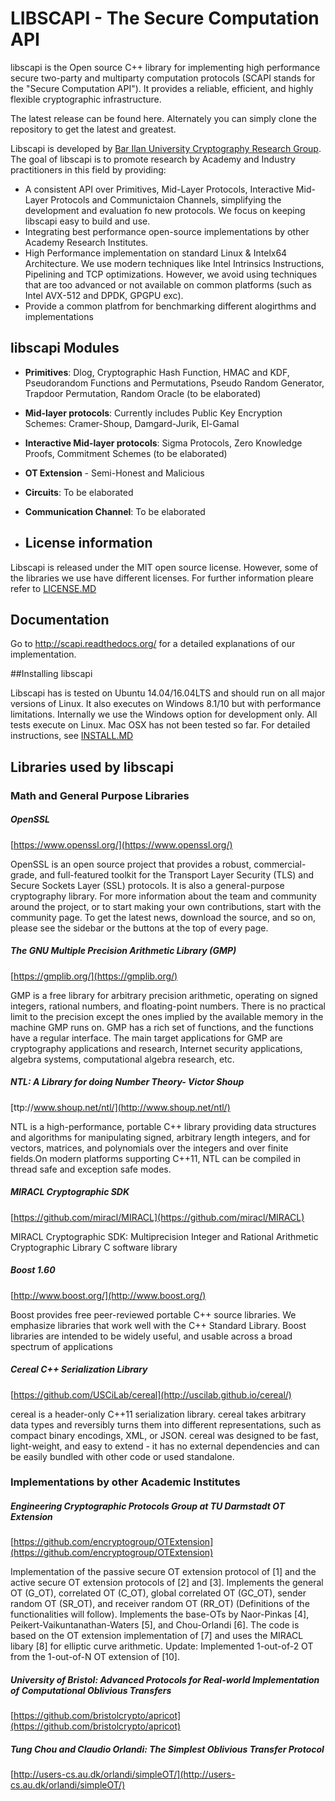 # LIBSCAPI - The Secure Computation API

libscapi is the Open source C++ library for implementing high performance secure two-party and multiparty computation protocols (SCAPI stands for the "Secure Computation API"). It provides a reliable, efficient, and highly flexible cryptographic infrastructure.

The latest release can be found here. Alternately you can simply clone the repository to get the latest and greatest.

Libscapi is developed by [Bar Ilan University Cryptography Research Group](http://crypto.biu.ac.il/). The goal of libscapi is to promote research by Academy and Industry practitioners in this field by providing:

- A consistent API over Primitives, Mid-Layer Protocols, Interactive Mid-Layer Protocols and Communictaion Channels, simplifying the development and evaluation fo new protocols. We focus on keeping libscapi easy to build and use.
- Integrating best performance open-source implementations by other Academy Research Institutes.  
- High Performance implementation on standard Linux & Intelx64 Architecture. We use modern techniques like Intel Intrinsics Instructions, Pipelining and TCP optimizations. However, we avoid using techniques that are too advanced or not available on common platforms (such as Intel AVX-512 and DPDK, GPGPU exc).   
- Provide a common platfrom for benchmarking different alogirthms and implementations

## libscapi Modules
- __Primitives__: Dlog, Cryptographic Hash Function, HMAC and KDF, Pseudorandom Functions and Permutations, Pseudo Random Generator, Trapdoor Permutation, Random Oracle (to be elaborated)
- __Mid-layer protocols__: Currently includes Public Key Encryption Schemes: Cramer-Shoup, Damgard-Jurik, El-Gamal
- __Interactive Mid-layer protocols__: Sigma Protocols, Zero Knowledge Proofs, Commitment Schemes (to be elaborated)
- __OT Extension__ - Semi-Honest and Malicious 
- __Circuits__: To be elaborated
- __Communication Channel__: To be elaborated

- ## License information
Libscapi is released under the MIT open source license. However, some of the libraries we use have different licenses. For further information pleare refer to [LICENSE.MD](build_scripts/LICENSE.MD)

## Documentation

Go to http://scapi.readthedocs.org/ for a detailed explanations of our implementation.

##Installing libscapi

Libscapi has is tested on Ubuntu 14.04/16.04LTS and should run on all major versions of Linux. It also executes on Windows 8.1/10 but with performance limitations. Internally we use the Windows option for development only. All tests execute on Linux.
Mac OSX has not been tested so far. 
For detailed instructions, see [INSTALL.MD](build_scripts/INSTALL.MD)

## Libraries used by libscapi

### Math and General Purpose Libraries

##### OpenSSL
[https://www.openssl.org/](https://www.openssl.org/)

 OpenSSL is an open source project that provides a robust, commercial-grade, and full-featured toolkit for the Transport Layer Security (TLS) and Secure Sockets Layer (SSL) protocols. It is also a general-purpose cryptography library. For more information about the team and community around the project, or to start making your own contributions, start with the community page. To get the latest news, download the source, and so on, please see the sidebar or the buttons at the top of every page.

##### The GNU Multiple Precision Arithmetic Library (GMP)
[https://gmplib.org/](https://gmplib.org/)

GMP is a free library for arbitrary precision arithmetic, operating on signed integers, rational numbers, and floating-point numbers. There is no practical limit to the precision except the ones implied by the available memory in the machine GMP runs on. GMP has a rich set of functions, and the functions have a regular interface.
The main target applications for GMP are cryptography applications and research, Internet security applications, algebra systems, computational algebra research, etc.

##### NTL: A Library for doing Number Theory- Victor Shoup
[ttp://www.shoup.net/ntl/](http://www.shoup.net/ntl/)

 NTL is a high-performance, portable C++ library providing data structures and algorithms for manipulating signed, arbitrary length integers, and for vectors, matrices, and polynomials over the integers and over finite fields.On modern platforms supporting C++11, NTL can be compiled in thread safe and exception safe modes. 

##### MIRACL Cryptographic SDK
[https://github.com/miracl/MIRACL](https://github.com/miracl/MIRACL)

MIRACL Cryptographic SDK: Multiprecision Integer and Rational Arithmetic Cryptographic Library C software library

##### Boost 1.60
[http://www.boost.org/](http://www.boost.org/)

Boost provides free peer-reviewed portable C++ source libraries. We emphasize libraries that work well with the C++ Standard Library. Boost libraries are intended to be widely useful, and usable across a broad spectrum of applications

##### Cereal C++ Serialization Library
[https://github.com/USCiLab/cereal](http://uscilab.github.io/cereal/)

cereal is a header-only C++11 serialization library. cereal takes arbitrary data types and reversibly turns them into different representations, such as compact binary encodings, XML, or JSON. cereal was designed to be fast, light-weight, and easy to extend - it has no external dependencies and can be easily bundled with other code or used standalone.

### Implementations by other Academic Institutes

##### Engineering Cryptographic Protocols Group at TU Darmstadt OT Extension
[https://github.com/encryptogroup/OTExtension](https://github.com/encryptogroup/OTExtension)

Implementation of the passive secure OT extension protocol of [1] and the active secure OT extension protocols of [2] and [3]. Implements the general OT (G_OT), correlated OT (C_OT), global correlated OT (GC_OT), sender random OT (SR_OT), and receiver random OT (RR_OT) (Definitions of the functionalities will follow). Implements the base-OTs by Naor-Pinkas [4], Peikert-Vaikuntanathan-Waters [5], and Chou-Orlandi [6]. The code is based on the OT extension implementation of [7] and uses the MIRACL libary [8] for elliptic curve arithmetic. Update: Implemented 1-out-of-2 OT from the 1-out-of-N OT extension of [10].

##### University of Bristol: Advanced Protocols for Real-world Implementation of Computational Oblivious Transfers
[https://github.com/bristolcrypto/apricot](https://github.com/bristolcrypto/apricot)

##### Tung Chou and Claudio Orlandi: The Simplest Oblivious Transfer Protocol
[http://users-cs.au.dk/orlandi/simpleOT/](http://users-cs.au.dk/orlandi/simpleOT/)
